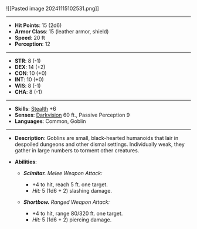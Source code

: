 ![[Pasted image 20241115102531.png]]

---

- **Hit Points**: 15 (2d6)
- **Armor Class**: 15 (leather armor, shield)
- **Speed**: 20 ft
- **Perception**: 12

---

- **STR**: 8 (-1)
- **DEX**: 14 (+2)
- **CON**: 10 (+0)
- **INT**: 10 (+0)
- **WIS**: 8 (-1)
- **CHA**: 8 (-1)

---

- **Skills**: [Stealth](https://www.dndbeyond.com/sources/dnd/free-rules/playing-the-game#Skills) +6
- **Senses**: [Darkvision](https://www.dndbeyond.com/sources/dnd/free-rules/rules-glossary#Darkvision) 60 ft., Passive Perception 9
- **Languages**: Common, Goblin

---

- **Description**: Goblins are small, black-hearted humanoids that lair in despoiled dungeons and other dismal settings. Individually weak, they gather in large numbers to torment other creatures.

- **Abilities**:
    - _**Scimitar.** Melee Weapon Attack:_ 
	    - +4 to hit, reach 5 ft. one target. 
	    - _Hit:_ 5 (1d6 + 2) slashing damage.
	
    - _**Shortbow.** Ranged Weapon Attack:_ 
	    - +4 to hit, range 80/320 ft. one target. 
	    - _Hit:_ 5 (1d6 + 2) piercing damage.
